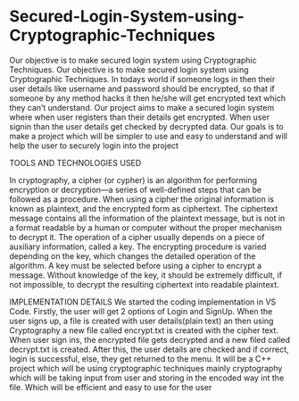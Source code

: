 # Secured-Login-System-using-Cryptographic-Techniques
Our objective is to make secured login system using Cryptographic Techniques. 
Our objective is to make secured login system using Cryptographic Techniques. 
In todays world if someone logs in then their user details like username and password should be encrypted, so that if someone by any method hacks it then he/she will get encrypted text which they can’t understand. Our project aims to make a secured login system where when user registers than their details get encrypted. When user signin than the user details get checked by decrypted data. 
Our goals is to make a project which will be simpler to use and easy to understand and will help the user to securely login into the project

TOOLS AND TECHNOLOGIES USED

In cryptography, a cipher (or cypher) is an algorithm for performing encryption or decryption—a series of well-defined steps that can be followed as a procedure.
When using a cipher the original information is known as plaintext, and the encrypted form as ciphertext. The ciphertext message contains all the information of the plaintext message, but is not in a format readable by a human or computer without the proper mechanism to decrypt it.
The operation of a cipher usually depends on a piece of auxiliary information, called a key.
The encrypting procedure is varied depending on the key, which changes the detailed operation of the algorithm. A key must be selected before using a cipher to encrypt a message. Without knowledge of the key, it should be extremely difficult, if not impossible, to decrypt the resulting ciphertext into readable plaintext.

IMPLEMENTATION DETAILS
We started the coding implementation in VS Code. Firstly, the user will get 2 options of Login and SignUp. When the user signs up, a file is created with user details(plain text) an then using Cryptography a new file called encrypt.txt is created with the cipher text. When user sign ins, the encrypted file gets decrypted and a new filed called decrypt.txt is created. After this, the user details are checked and if correct, login is successful, else, they get returned to the menu.
It will be a C++ project which will be using cryptographic techniques mainly cryptography which 
will be taking input from user and storing in the encoded way int the file. Which will be 
efficient and easy to use for the user
